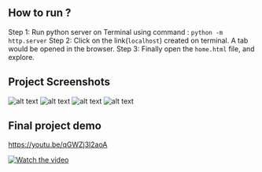## **How to run ?**
Step 1: Run python server on Terminal using command : `python -m http.server`
Step 2: Click on the link(`localhost`) created on terminal. A tab would be opened in the browser.
Step 3: Finally open the `home.html` file, and explore.


## Project Screenshots
![alt text](https://github.com/bachinaram/SSD8/blob/main/assets/images/SS1.png)
![alt text](https://github.com/bachinaram/SSD8/blob/main/assets/images/SS2.png)
![alt text](https://github.com/bachinaram/SSD8/blob/main/assets/images/SS3.png)
![alt text](https://github.com/bachinaram/SSD8/blob/main/assets/images/SS4.png)


## Final project demo
https://youtu.be/qGWZj3l2aoA

[![Watch the video](https://github.com/bachinaram/SSD8/blob/main/assets/images/SS2.png)](https://youtu.be/qGWZj3l2aoA)

